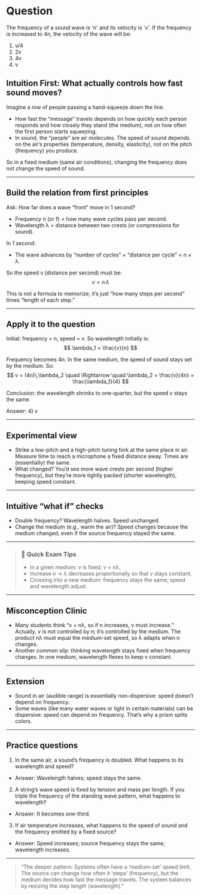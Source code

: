 # Question
The frequency of a sound wave is 'n' and its velocity is 'v'. If the frequency is increased to 4n, the velocity of the wave will be:  
1) v/4  
2) 2v  
3) 4v  
4) v

## Intuition First: What actually controls how fast sound moves?

Imagine a row of people passing a hand-squeeze down the line.
- How fast the “message” travels depends on how quickly each person responds and how closely they stand (the medium), not on how often the first person starts squeezing.
- In sound, the “people” are air molecules. The speed of sound depends on the air’s properties (temperature, density, elasticity), not on the pitch (frequency) you produce.

So in a fixed medium (same air conditions), changing the frequency does not change the speed of sound.

---

## Build the relation from first principles

Ask: How far does a wave “front” move in 1 second?

- Frequency n (or f) = how many wave cycles pass per second.
- Wavelength λ = distance between two crests (or compressions for sound).

In 1 second:
- The wave advances by “number of cycles” × “distance per cycle” = n × λ.

So the speed v (distance per second) must be:
$$
v = n \, \lambda
$$

This is not a formula to memorize; it’s just “how many steps per second” times “length of each step.”

---

## Apply it to the question

Initial: frequency = n, speed = v. So wavelength initially is:
$$
\lambda_1 = \frac{v}{n}
$$

Frequency becomes 4n. In the same medium, the speed of sound stays set by the medium. So:
$$
v = (4n)\,\lambda_2 \quad \Rightarrow \quad \lambda_2 = \frac{v}{4n} = \frac{\lambda_1}{4}
$$

Conclusion: the wavelength shrinks to one-quarter, but the speed v stays the same.

Answer: 4) v

---

## Experimental view

- Strike a low-pitch and a high-pitch tuning fork at the same place in air. Measure time to reach a microphone a fixed distance away. Times are (essentially) the same.
- What changed? You’d see more wave crests per second (higher frequency), but they’re more tightly packed (shorter wavelength), keeping speed constant.

---

## Intuitive “what if” checks

- Double frequency? Wavelength halves. Speed unchanged.
- Change the medium (e.g., warm the air)? Speed changes because the medium changed, even if the source frequency stayed the same.

---

> ### 🧠 Quick Exam Tips
> - In a given medium: v is fixed; v = nλ.
> - Increase n → λ decreases proportionally so that v stays constant.
> - Crossing into a new medium: frequency stays the same; speed and wavelength adjust.

---

## Misconception Clinic

- Many students think “v = nλ, so if n increases, v must increase.” Actually, v is not controlled by n; it’s controlled by the medium. The product nλ must equal the medium-set speed, so λ adapts when n changes.
- Another common slip: thinking wavelength stays fixed when frequency changes. In one medium, wavelength flexes to keep v constant.

---

## Extension

- Sound in air (audible range) is essentially non-dispersive: speed doesn’t depend on frequency.
- Some waves (like many water waves or light in certain materials) can be dispersive: speed can depend on frequency. That’s why a prism splits colors.

---

## Practice questions

1) In the same air, a sound’s frequency is doubled. What happens to its wavelength and speed?
- Answer: Wavelength halves; speed stays the same.

2) A string’s wave speed is fixed by tension and mass per length. If you triple the frequency of the standing wave pattern, what happens to wavelength?
- Answer: It becomes one-third.

3) If air temperature increases, what happens to the speed of sound and the frequency emitted by a fixed source?
- Answer: Speed increases; source frequency stays the same; wavelength increases.

---

> “The deeper pattern: Systems often have a ‘medium-set’ speed limit. The source can change how often it ‘steps’ (frequency), but the medium decides how fast the message travels. The system balances by resizing the step length (wavelength).”